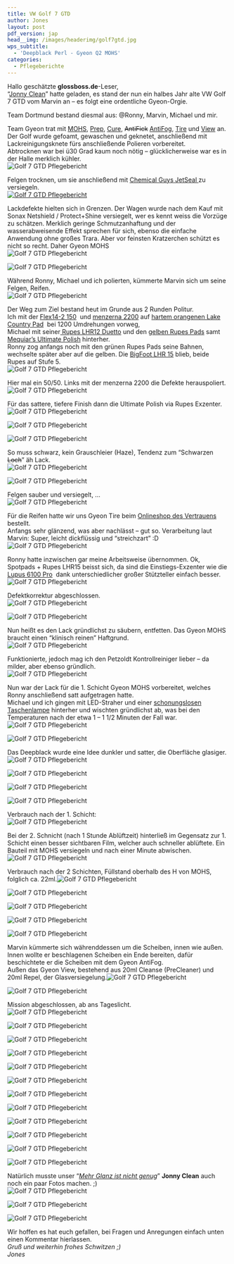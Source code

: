 ```yaml
---
title: VW Golf 7 GTD
author: Jones
layout: post
pdf_version: jap
head__img: /images/headerimg/golf7gtd.jpg
wps_subtitle:
  - 'Deepblack Perl - Gyeon Q2 MOHS'
categories:
  - Pflegeberichte
---
```

Hallo geschätzte **glossboss.de**-Leser,  
&#8220;<a title="jonny clean - facebook" href="https://www.facebook.com/pages/Jonny-Clean/534912123256814" target="_blank">Jonny Clean</a>&#8221; hatte geladen, es stand der nun ein halbes Jahr alte VW Golf 7 GTD vom Marvin an &#8211; es folgt eine ordentliche Gyeon-Orgie.  
<!--more-->Team Dortmund bestand diesmal aus: @Ronny, Marvin, Michael und mir.

  
Team Gyeon trat mit <a href="http://www.lupus-autopflege.de/Gyeon-Q2-Mohs-30ml-Kit" target="_blank">MOHS</a>, <a href="http://www.lupus-autopflege.de/Gyeon-Q2M-Prep-500ml" target="_blank">Prep</a>, <a href="http://www.lupus-autopflege.de/Gyeon-Q2M-Cure-100ml" target="_blank">Cure</a>, <del>AntiFick</del> <a href="http://www.lupus-autopflege.de/Gyeon-Q2-AntiFog-120ml-Kit" target="_blank">AntiFog</a>, <a href="http://www.lupus-autopflege.de/Gyeon-Q2-Tire-400ml" target="_blank">Tire</a> und <a href="http://www.lupus-autopflege.de/Gyeon-Q2-View-2x20ml-Kit" target="_blank">View</a> an.  
Der Golf wurde gefoamt, gewaschen und geknetet, anschließend mit Lackreinigungsknete fürs anschließende Polieren vorbereitet.  
Abtrocknen war bei ü30 Grad kaum noch nötig &#8211; glücklicherweise war es in der Halle merklich kühler.  
![Golf 7 GTD Pflegebericht](//s3.eu-central-1.amazonaws.com/glossbossimages/jones/berichte/vwgolf7gtd_gyeon/01.jpg)

Felgen trocknen, um sie anschließend mit <a href="http://www.lupus-autopflege.de/Chemical-Guys-Jetseal-473ml" target="_blank">Chemical Guys JetSeal </a>zu versiegeln.  
[![Golf 7 GTD Pflegebericht](//s3.eu-central-1.amazonaws.com/glossbossimages/jones/berichte/vwgolf7gtd_gyeon/02.jpg)][1]

Lackdefekte hielten sich in Grenzen. Der Wagen wurde nach dem Kauf mit Sonax Netshield / Protect+Shine versiegelt, wer es kennt weiss die Vorzüge zu schätzen. Merklich geringe Schmutzanhaftung und der wasserabweisende Effekt sprechen für sich, ebenso die einfache Anwendung ohne großes Trara. Aber vor feinsten Kratzerchen schützt es nicht so recht. Daher Gyeon MOHS  
![Golf 7 GTD Pflegebericht](//s3.eu-central-1.amazonaws.com/glossbossimages/jones/berichte/vwgolf7gtd_gyeon/04.jpg)

![Golf 7 GTD Pflegebericht](//s3.eu-central-1.amazonaws.com/glossbossimages/jones/berichte/vwgolf7gtd_gyeon/05.jpg)

Während Ronny, Michael und ich polierten, kümmerte Marvin sich um seine Felgen, Reifen.  
![Golf 7 GTD Pflegebericht](//s3.eu-central-1.amazonaws.com/glossbossimages/jones/berichte/vwgolf7gtd_gyeon/06.jpg)

Der Weg zum Ziel bestand heut im Grunde aus 2 Runden Politur.  
Ich mit der <a href="http://www.lupus-autopflege.de/Flex-Polishflex-PE-14-2-150-Rotationspolierer-ohne-Stuetzteller" target="_blank">Flex14-2 150</a>  und <a href="http://www.lupus-autopflege.de/Menzerna-PF2200-250ml" target="_blank">menzerna 2200</a> auf <a href="http://www.lupus-autopflege.de/Lake-Country-Constant-Pressure-Hi-Gloss-Orange-Flat-Light-Cutting-Pad-verschiedene-Groessen" target="_blank">hartem orangenen Lake Country Pad</a>  bei 1200 Umdrehungen vorweg,  
Michael mit seiner<a href="http://www.lupus-autopflege.de/Rupes-Duetto-LHR-12E-Exzenterpolierer-Standardkit" target="_blank"> Rupes LHR12 Duetto</a> und den <a href="http://www.lupus-autopflege.de/Rupes-BigFoot-Polierschwamm-Fine-gelb-130-150mm-Einzeln-unverpackt" target="_blank">gelben Rupes Pads</a> samt <a href="http://www.lupus-autopflege.de/Meguiars-Ultimate-Polish-473ml" target="_blank">Mequiar&#8217;s Ultimate Polish</a> hinterher.  
Ronny zog anfangs noch mit den grünen Rupes Pads seine Bahnen, wechselte später aber auf die gelben. Die <a href="http://www.lupus-autopflege.de/Rupes-BigFoot-LHR-15ES-Exzenterpolierer-Standardkit" target="_blank">BigFoot LHR 15</a> blieb, beide Rupes auf Stufe 5.  
![Golf 7 GTD Pflegebericht](//s3.eu-central-1.amazonaws.com/glossbossimages/jones/berichte/vwgolf7gtd_gyeon/07.jpg)

Hier mal ein 50/50. Links mit der menzerna 2200 die Defekte herauspoliert.  
![Golf 7 GTD Pflegebericht](//s3.eu-central-1.amazonaws.com/glossbossimages/jones/berichte/vwgolf7gtd_gyeon/08.jpg)

Für das sattere, tiefere Finish dann die Ultimate Polish via Rupes Exzenter.  
![Golf 7 GTD Pflegebericht](//s3.eu-central-1.amazonaws.com/glossbossimages/jones/berichte/vwgolf7gtd_gyeon/09.jpg)

![Golf 7 GTD Pflegebericht](//s3.eu-central-1.amazonaws.com/glossbossimages/jones/berichte/vwgolf7gtd_gyeon/10.jpg)

![Golf 7 GTD Pflegebericht](//s3.eu-central-1.amazonaws.com/glossbossimages/jones/berichte/vwgolf7gtd_gyeon/11.jpg)

So muss schwarz, kein Grauschleier (Haze), Tendenz zum &#8220;Schwarzen <del>Loch</del>&#8221; äh Lack.  
![Golf 7 GTD Pflegebericht](//s3.eu-central-1.amazonaws.com/glossbossimages/jones/berichte/vwgolf7gtd_gyeon/12.jpg)

![Golf 7 GTD Pflegebericht](//s3.eu-central-1.amazonaws.com/glossbossimages/jones/berichte/vwgolf7gtd_gyeon/13.jpg)

Felgen sauber und versiegelt, &#8230;  
![Golf 7 GTD Pflegebericht](//s3.eu-central-1.amazonaws.com/glossbossimages/jones/berichte/vwgolf7gtd_gyeon/14.jpg)

Für die Reifen hatte wir uns Gyeon Tire beim <a href="http://www.lupus-autopflege.de/navi.php?k=4&hf=0&Sortierung=6&af=100" target="_blank">Onlineshop des Vertrauens</a> bestellt.  
Anfangs sehr glänzend, was aber nachlässt &#8211; gut so. Verarbeitung laut Marvin: Super, leicht dickflüssig und &#8220;streichzart&#8221; :D  
![Golf 7 GTD Pflegebericht](//s3.eu-central-1.amazonaws.com/glossbossimages/jones/berichte/vwgolf7gtd_gyeon/17.jpg)

Ronny hatte inzwischen gar meine Arbeitsweise übernommen. Ok, Spotpads + Rupes LHR15 beisst sich, da sind die Einstiegs-Exzenter wie die <a href="http://www.lupus-autopflege.de/Lupus-Autopflege-Exzenter-Poliermaschine-6100-Pro-CPS-Einsteigerset-XL" target="_blank">Lupus 6100 Pro</a>  dank unterschiedlicher großer Stützteller einfach besser.  
![Golf 7 GTD Pflegebericht](//s3.eu-central-1.amazonaws.com/glossbossimages/jones/berichte/vwgolf7gtd_gyeon/15.jpg)

Defektkorrektur abgeschlossen.  
![Golf 7 GTD Pflegebericht](//s3.eu-central-1.amazonaws.com/glossbossimages/jones/berichte/vwgolf7gtd_gyeon/16.jpg)

![Golf 7 GTD Pflegebericht](//s3.eu-central-1.amazonaws.com/glossbossimages/jones/berichte/vwgolf7gtd_gyeon/18.jpg)

Nun heißt es den Lack gründlichst zu säubern, entfetten. Das Gyeon MOHS braucht einen &#8220;klinisch reinen&#8221; Haftgrund.  
![Golf 7 GTD Pflegebericht](//s3.eu-central-1.amazonaws.com/glossbossimages/jones/berichte/vwgolf7gtd_gyeon/19.jpg)

Funktionierte, jedoch mag ich den Petzoldt Kontrollreiniger lieber &#8211; da milder, aber ebenso gründlich.  
![Golf 7 GTD Pflegebericht](//s3.eu-central-1.amazonaws.com/glossbossimages/jones/berichte/vwgolf7gtd_gyeon/20.jpg)

Nun war der Lack für die 1. Schicht Gyeon MOHS vorbereitet, welches Ronny anschließend satt aufgetragen hatte.  
Michael und ich gingen mit LED-Straher und einer <a href="http://www.taschenlampen-papst.de/Crelant-7G3CS-XM-L-U3-Taschenlampe-Taschenlampen-Thrower" target="_blank">schonungslosen Taschenlampe</a> hinterher und wischten gründlichst ab, was bei den Temperaturen nach der etwa 1 &#8211; 1 1/2 Minuten der Fall war.  
![Golf 7 GTD Pflegebericht](//s3.eu-central-1.amazonaws.com/glossbossimages/jones/berichte/vwgolf7gtd_gyeon/21.jpg)

![Golf 7 GTD Pflegebericht](//s3.eu-central-1.amazonaws.com/glossbossimages/jones/berichte/vwgolf7gtd_gyeon/22.jpg)

Das Deepblack wurde eine Idee dunkler und satter, die Oberfläche glasiger.![Golf 7 GTD Pflegebericht](//s3.eu-central-1.amazonaws.com/glossbossimages/jones/berichte/vwgolf7gtd_gyeon/23.jpg)

![Golf 7 GTD Pflegebericht](//s3.eu-central-1.amazonaws.com/glossbossimages/jones/berichte/vwgolf7gtd_gyeon/24.jpg)

![Golf 7 GTD Pflegebericht](//s3.eu-central-1.amazonaws.com/glossbossimages/jones/berichte/vwgolf7gtd_gyeon/25.jpg)

![Golf 7 GTD Pflegebericht](//s3.eu-central-1.amazonaws.com/glossbossimages/jones/berichte/vwgolf7gtd_gyeon/26.jpg)

Verbrauch nach der 1. Schicht:  
![Golf 7 GTD Pflegebericht](//s3.eu-central-1.amazonaws.com/glossbossimages/jones/berichte/vwgolf7gtd_gyeon/27.jpg)

Bei der 2. Schnicht (nach 1 Stunde Ablüftzeit) hinterließ im Gegensatz zur 1. Schicht einen besser sichtbaren Film, welcher auch schneller ablüftete. Ein Bauteil mit MOHS versiegeln und nach einer Minute abwischen.![Golf 7 GTD Pflegebericht](//s3.eu-central-1.amazonaws.com/glossbossimages/jones/berichte/vwgolf7gtd_gyeon/28.jpg)

Verbrauch nach der 2 Schichten, Füllstand oberhalb des H von MOHS, folglich ca. 22ml.![Golf 7 GTD Pflegebericht](//s3.eu-central-1.amazonaws.com/glossbossimages/jones/berichte/vwgolf7gtd_gyeon/29.jpg)

![Golf 7 GTD Pflegebericht](//s3.eu-central-1.amazonaws.com/glossbossimages/jones/berichte/vwgolf7gtd_gyeon/30.jpg)

![Golf 7 GTD Pflegebericht](//s3.eu-central-1.amazonaws.com/glossbossimages/jones/berichte/vwgolf7gtd_gyeon/31.jpg)

![Golf 7 GTD Pflegebericht](//s3.eu-central-1.amazonaws.com/glossbossimages/jones/berichte/vwgolf7gtd_gyeon/32.jpg)

![Golf 7 GTD Pflegebericht](//s3.eu-central-1.amazonaws.com/glossbossimages/jones/berichte/vwgolf7gtd_gyeon/33.jpg)

Marvin kümmerte sich währenddessen um die Scheiben, innen wie außen.  
Innen wollte er beschlagenen Scheiben ein Ende bereiten, dafür beschichtete er die Scheiben mit dem Gyeon AntiFog.  
Außen das Gyeon View, bestehend aus 20ml Cleanse (PreCleaner) und 20ml Repel, der Glasversiegelung.![Golf 7 GTD Pflegebericht](//s3.eu-central-1.amazonaws.com/glossbossimages/jones/berichte/vwgolf7gtd_gyeon/34.jpg)

![Golf 7 GTD Pflegebericht](//s3.eu-central-1.amazonaws.com/glossbossimages/jones/berichte/vwgolf7gtd_gyeon/35.jpg)

Mission abgeschlossen, ab ans Tageslicht.  
![Golf 7 GTD Pflegebericht](//s3.eu-central-1.amazonaws.com/glossbossimages/jones/berichte/vwgolf7gtd_gyeon/36.jpg)

![Golf 7 GTD Pflegebericht](//s3.eu-central-1.amazonaws.com/glossbossimages/jones/berichte/vwgolf7gtd_gyeon/37.jpg)

![Golf 7 GTD Pflegebericht](//s3.eu-central-1.amazonaws.com/glossbossimages/jones/berichte/vwgolf7gtd_gyeon/38.jpg)

![Golf 7 GTD Pflegebericht](//s3.eu-central-1.amazonaws.com/glossbossimages/jones/berichte/vwgolf7gtd_gyeon/39.jpg)

![Golf 7 GTD Pflegebericht](//s3.eu-central-1.amazonaws.com/glossbossimages/jones/berichte/vwgolf7gtd_gyeon/40.jpg)

![Golf 7 GTD Pflegebericht](//s3.eu-central-1.amazonaws.com/glossbossimages/jones/berichte/vwgolf7gtd_gyeon/41.jpg)

![Golf 7 GTD Pflegebericht](//s3.eu-central-1.amazonaws.com/glossbossimages/jones/berichte/vwgolf7gtd_gyeon/42.jpg)

![Golf 7 GTD Pflegebericht](//s3.eu-central-1.amazonaws.com/glossbossimages/jones/berichte/vwgolf7gtd_gyeon/43.jpg)

![Golf 7 GTD Pflegebericht](//s3.eu-central-1.amazonaws.com/glossbossimages/jones/berichte/vwgolf7gtd_gyeon/44.jpg)

![Golf 7 GTD Pflegebericht](//s3.eu-central-1.amazonaws.com/glossbossimages/jones/berichte/vwgolf7gtd_gyeon/45.jpg)

![Golf 7 GTD Pflegebericht](//s3.eu-central-1.amazonaws.com/glossbossimages/jones/berichte/vwgolf7gtd_gyeon/46.jpg)

![Golf 7 GTD Pflegebericht](//s3.eu-central-1.amazonaws.com/glossbossimages/jones/berichte/vwgolf7gtd_gyeon/47.jpg)

Natürlich musste unser &#8220;<a href="https://www.facebook.com/photo.php?v=622594184488607&set=vb.534912123256814&type=2&theater" target="_blank"><em>Mehr Glanz ist nicht genug</em></a>&#8221; **Jonny Clean** auch noch ein paar Fotos machen. ;)  
![Golf 7 GTD Pflegebericht](//s3.eu-central-1.amazonaws.com/glossbossimages/jones/berichte/vwgolf7gtd_gyeon/48.jpg)

![Golf 7 GTD Pflegebericht](//s3.eu-central-1.amazonaws.com/glossbossimages/jones/berichte/vwgolf7gtd_gyeon/49.jpg)

![Golf 7 GTD Pflegebericht](//s3.eu-central-1.amazonaws.com/glossbossimages/jones/berichte/vwgolf7gtd_gyeon/50.jpg)

Wir hoffen es hat euch gefallen, bei Fragen und Anregungen einfach unten einen Kommentar hierlassen.  
*Gruß und weiterhin frohes Schwitzen ;)*  
*Jones*

 [1]: http://www.lupus-autopflege.de/Sonax-Xtreme-Protect-Shine-Hybrid-NPT-210ml
